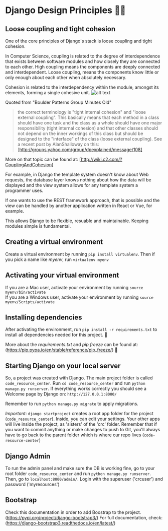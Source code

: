 # Django Design Principles 📐📏

## Loose coupling and tight cohesion

One of the core principles of Django's stack is loose coupling and tight cohesion.

In Computer Science, coupling is related to the degree of interdependence that exists between software modules and how closely they are connected to each other. High coupling means the components are deeply connected and interdependent. Loose coupling, means the components know little or only enough about each other when absolutely necessary.

Cohesion is related to the interdependency within the module, amongst its elements, forming a single cohesive unit.
![alt text](https://drive.google.com/uc?export=view&id=1qnE6AlnwgJFZQYO3ItP7V5kg3-KDLa67 "Cohesion")

Quoted from "Boulder Patterns Group Minutes Old"
>the correct terminology is "tight internal cohesion" and "loose external coupling". This basically means that each method in a class should have one task and the class as a whole should have one major responsibility (tight internal cohesion) and that other classes should not depend on the inner workings of this class but should be designed to the "interface" of the class (loose external coupling). See a recent post by AlanShalloway on this: [http://groups.yahoo.com/group/dpexplained/message/108]

More on that topic can be found at: [http://wiki.c2.com/?CouplingAndCohesion]

For example, in Django the template system doesn't know about Web requests, the database layer knows nothing about how the data will be displayed and the view system allows for any template system a programmer uses.

If one wants to use the REST framework approach, that is possible and the view can be handled by another application written in React or Vue, for example.

This allows Django to be flexible, resuable and maintainable. Keeping modules simple is fundamental.

## Creating a virtual environment

Create a virtual environment by running `pip install virtualenv`. Then if you pick a name like _myenv_, run `virtualenv myenv`

## Activating your virtual environment

If you are a Mac user, activate your environment by running `source myenv/bin/activate`   
If you are a Windows user, activate your environment by running `source myenv/Scripts/activate`   

## Installing dependencies

After activating the environment, run `pip install -r requirements.txt` to install all dependencies needed for this project. 🍾

More about the *requirements.txt* and *pip freeze* can be found at: (https://pip.pypa.io/en/stable/reference/pip_freeze/) 🎯

## Starting Django on your local server

So, a project was created with Django. The main project folder is called `code_resource_center`.
Run `cd code_resource_center` and run `python manage.py runserver`. If everything works correctly you should see a Welcome page by Django on: `http://127.0.0.1:8000/`

Remember to run `python manage.py migrate` to apply migrations.

_Important_: `django startproject` creates a root app folder for the project (`code_resource_center`). Inside, you can edit your settings. Your other apps will live inside the project, as 'sisters' of the 'crc' folder. Remember that if you want to commit anything or make changes to push to Git, you'll always have to go back to the parent folder which is where our repo lives (`code-resource-center`)

## Django Admin

To run the admin panel and make sure the DB is working fine, go to your root folder `code_resource_center` and run `python manage.py runserver`. Then, go to `localhost:8000/admin/`. Login with the superuser ('crcuser') and password ('myresources')

## Bootstrap

Check this documentation in order to add Boostrap to the project. (https://pypi.org/project/django-bootstrap3/)
For full documentation, check:
(https://django-bootstrap3.readthedocs.io/en/latest/)

